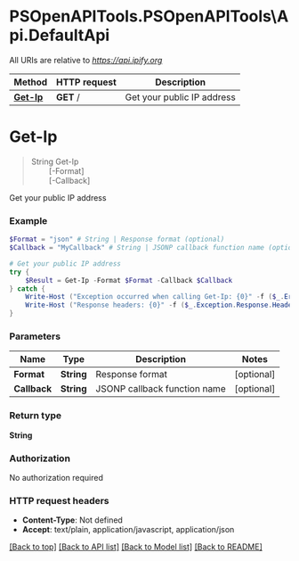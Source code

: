 # PSOpenAPITools.PSOpenAPITools\Api.DefaultApi

All URIs are relative to *https://api.ipify.org*

Method | HTTP request | Description
------------- | ------------- | -------------
[**Get-Ip**](DefaultApi.md#Get-Ip) | **GET** / | Get your public IP address


<a id="Get-Ip"></a>
# **Get-Ip**
> String Get-Ip<br>
> &nbsp;&nbsp;&nbsp;&nbsp;&nbsp;&nbsp;&nbsp;&nbsp;[-Format] <String><br>
> &nbsp;&nbsp;&nbsp;&nbsp;&nbsp;&nbsp;&nbsp;&nbsp;[-Callback] <String><br>

Get your public IP address

### Example
```powershell
$Format = "json" # String | Response format (optional)
$Callback = "MyCallback" # String | JSONP callback function name (optional)

# Get your public IP address
try {
    $Result = Get-Ip -Format $Format -Callback $Callback
} catch {
    Write-Host ("Exception occurred when calling Get-Ip: {0}" -f ($_.ErrorDetails | ConvertFrom-Json))
    Write-Host ("Response headers: {0}" -f ($_.Exception.Response.Headers | ConvertTo-Json))
}
```

### Parameters

Name | Type | Description  | Notes
------------- | ------------- | ------------- | -------------
 **Format** | **String**| Response format | [optional] 
 **Callback** | **String**| JSONP callback function name | [optional] 

### Return type

**String**

### Authorization

No authorization required

### HTTP request headers

 - **Content-Type**: Not defined
 - **Accept**: text/plain, application/javascript, application/json

[[Back to top]](#) [[Back to API list]](../README.md#documentation-for-api-endpoints) [[Back to Model list]](../README.md#documentation-for-models) [[Back to README]](../README.md)

